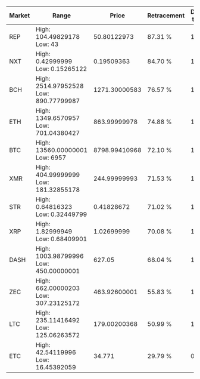 | Market | Range | Price| Retracement | Doubles to 50% |
| --- | --- | --- | --- | --- |
| REP | High: 104.49829178<br />Low: 43 | 50.80122973 | 87.31 % | 1.45 |
| NXT | High: 0.42999999<br />Low: 0.15265122 | 0.19509363 | 84.70 % | 1.49 |
| BCH | High: 2514.97952528<br />Low: 890.77799987 | 1271.30000583 | 76.57 % | 1.34 |
| ETH | High: 1349.6570957<br />Low: 701.04380427 | 863.99999978 | 74.88 % | 1.19 |
| BTC | High: 13560.00000001<br />Low: 6957 | 8798.99410968 | 72.10 % | 1.17 |
| XMR | High: 404.99999999<br />Low: 181.32855178 | 244.99999993 | 71.53 % | 1.20 |
| STR | High: 0.64816323<br />Low: 0.32449799 | 0.41828672 | 71.02 % | 1.16 |
| XRP | High: 1.82999949<br />Low: 0.68409901 | 1.02699999 | 70.08 % | 1.22 |
| DASH | High: 1003.98799996<br />Low: 450.00000001 | 627.05 | 68.04 % | 1.16 |
| ZEC | High: 662.00000203<br />Low: 307.23125172 | 463.92600001 | 55.83 % | 1.04 |
| LTC | High: 235.11416492<br />Low: 125.06263572 | 179.00200368 | 50.99 % | 1.01 |
| ETC | High: 42.54119996<br />Low: 16.45392059 | 34.771 | 29.79 % | 0.00 |
